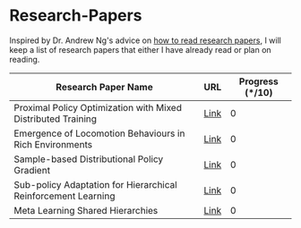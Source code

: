 # Research-Papers

Inspired by Dr. Andrew Ng's advice on [how to read research papers](https://youtu.be/733m6qBH-jI?t=160), I will keep a list of research papers that either I have already read or plan on reading.

| Research Paper Name                                                                  | URL                              | Progress (\*/10) |
|--------------------------------------------------------------------------------------|----------------------------------|------------------|
| Proximal Policy Optimization with Mixed Distributed Training     | [Link](https://arxiv.org/pdf/1907.06479.pdf) |      0|
| Emergence of Locomotion Behaviours in Rich Environments   | [Link](https://arxiv.org/pdf/1707.02286.pdf) |      0|
| Sample-based Distributional Policy Gradient  | [Link](https://arxiv.org/pdf/1707.02286.pdf) |      0|
|Sub-policy Adaptation for Hierarchical Reinforcement Learning |[Link](https://openreview.net/forum?id=ByeWogStDS) |0|
|Meta Learning Shared Hierarchies|[Link](https://arxiv.org/pdf/1710.09767.pdf)|0|


